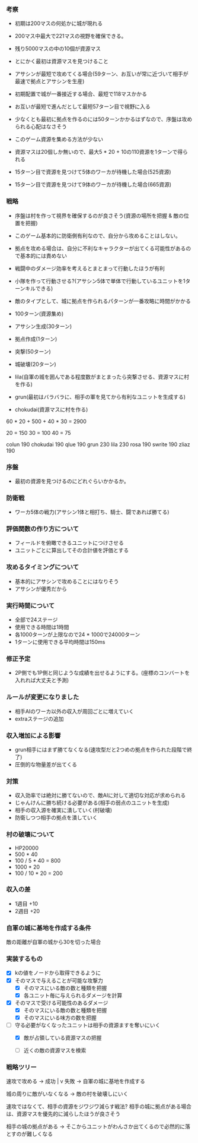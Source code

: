 ### 考察

- 初期は200マスの何処かに城が現れる
- 200マス中最大で221マスの視野を確保できる。
- 残り5000マスの中の10個が資源マス
- とにかく最初は資源マスを見つけること

- アサシンが最短で攻めてくる場合(59ターン、お互いが常に近づいて相手が最速で拠点とアサシンを生産)

- 初期配置で城が一番接近する場合、最短で118マスかかる
- お互いが最短で進んだとして最短57ターン目で視野に入る
- 少なくとも最初に拠点を作るのには50ターンかかるはずなので、序盤は攻められる心配はなさそう
- このゲーム資源を集める方法が少ない
- 資源マスは20個しか無いので、最大5 * 20 + 10の110資源を1ターンで得られる

- 15ターン目で資源を見つけて5体のワーカが待機した場合(525資源)
- 15ターン目で資源を見つけて9体のワーカが待機した場合(665資源)

### 戦略

- 序盤は村を作って視界を確保するのが良さそう(資源の場所を把握 & 敵の位置を把握)
- このゲーム基本的に防衛側有利なので、自分から攻めることはしない。
- 拠点を攻める場合は、自分に不利なキャラクターが出てくる可能性があるので基本的には責めない
- 戦闘中のダメージ効率を考えるとまとまって行動したほうが有利
- 小隊を作って行動させる?(アサシン5体で単体で行動しているユニットを1ターンキルできる)
- 敵のタイプとして、城に拠点を作られるパターンが一番攻略に時間がかかる

- 100ターン(資源集め)
- アサシン生成(30ターン)
- 拠点作成(1ターン)
- 突撃(50ターン)
- 城破壊(20ターン)

- lila(自軍の城を囲んである程度数がまとまったら突撃させる、資源マスに村を作る)
- grun(最初はバラバラに、相手の軍を見てから有利なユニットを生成する)
- chokudai(資源マスに村を作る)

60 * 20 + 500 + 40 * 30 = 2900

20 = 150
30 = 100
40 = 75

colun     190
chokudai  190
qlue      190
grun      230
lila      230
rosa      190
swrite    190
zliaz     190


### 序盤

- 最初の資源を見つけるのにどれぐらいかかるか。

### 防衛戦

- ワーカ5体の戦力(アサシン1体と相打ち、騎士、闘であれば勝てる)

### 評価関数の作り方について

- フィールドを俯瞰できるユニットにつけさせる
- ユニットごとに算出してその合計値を評価とする

### 攻めるタイミングについて

- 基本的にアサシンで攻めることにはなりそう
- アサシンが優秀だから

### 実行時間について

- 全部で24ステージ
- 使用できる時間は1時間
- 各1000ターンが上限なので24 * 1000で24000ターン
- 1ターンに使用できる平均時間は150ms


### 修正予定

- 2P側でも1P側と同じような成績を出せるようにする。(座標のコンバートを入れれば大丈夫と予測)

### ルールが変更になりました

- 相手AIのワーカ以外の収入が周回ごとに増えていく
- extraステージの追加


### 収入増加による影響

- grun相手にはまず勝てなくなる(速攻型だと2つめの拠点を作られた段階で終了)
- 圧倒的な物量差が出てくる


### 対策

- 収入効率では絶対に勝てないので、敵AIに対して適切な対応が求められる
- じゃんけんに勝ち続ける必要がある(相手の弱点のユニットを生成)
- 相手の収入源を確実に潰していく(村破壊)
- 防衛しつつ相手の拠点を潰していく

### 村の破壊について

- HP20000
- 500 * 40
- 100 / 5 * 40 = 800
- 1000 * 20
- 100 / 10 * 20 = 200

### 収入の差

- 1週目 +10
- 2週目 +20

### 自軍の城に基地を作成する条件
敵の距離が自軍の城から30を切った場合


### 実装するもの
- [x] kの値をノードから取得できるように
- [x] そのマスで与えることが可能な攻撃力
  - [x] そのマスにいる敵の数と種類を把握
  - [x] 各ユニット毎に与えられるダメージを計算
- [x] そのマスで受ける可能性のあるダメージ
  - [x] そのマスにいる敵の数と種類を把握
  - [x] そのマスにいる味方の数を把握
- [ ] 守る必要がなくなったユニットは相手の資源ますを奪いにいく
  - [x] 敵が占領している資源マスの把握
  - [ ] 近くの敵の資源マスを検索


### 戦略ツリー
速攻で攻める -> 成功
    |
    v
   失敗 -> 自軍の城に基地を作成する

城の周りに敵がいなくなる -> 敵の村を破壊しにいく

速攻ではなくて、相手の資源をジワジワ減らす戦法?
相手の城に拠点がある場合は、資源マスを優先的に減らしたほうが良さそう

相手の城の拠点がある -> そこからユニットがわんさか出てくるので必然的に落とすのが難しくなる
